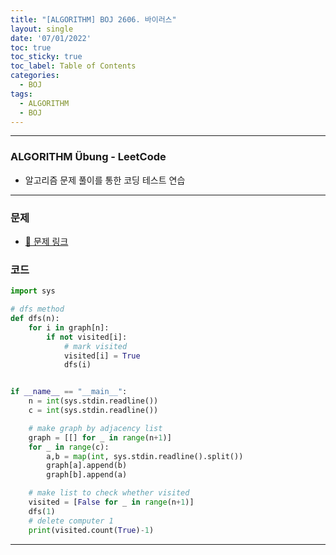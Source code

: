 ```yaml
---
title: "[ALGORITHM] BOJ 2606. 바이러스"
layout: single
date: '07/01/2022'
toc: true
toc_sticky: true
toc_label: Table of Contents
categories:
  - BOJ
tags:
  - ALGORITHM
  - BOJ
---
```


---
### ALGORITHM Übung - LeetCode
* 알고리즘 문제 풀이를 통한 코딩 테스트 연습

---

### 문제
* [🔗 문제 링크](https://www.acmicpc.net/problem/2606)

### 코드
```python
import sys

# dfs method
def dfs(n):
    for i in graph[n]:
        if not visited[i]:
            # mark visited
            visited[i] = True
            dfs(i)


if __name__ == "__main__":
    n = int(sys.stdin.readline())
    c = int(sys.stdin.readline())

    # make graph by adjacency list
    graph = [[] for _ in range(n+1)]
    for _ in range(c):
        a,b = map(int, sys.stdin.readline().split())
        graph[a].append(b)
        graph[b].append(a)

    # make list to check whether visited
    visited = [False for _ in range(n+1)]
    dfs(1)
    # delete computer 1
    print(visited.count(True)-1)
```

---